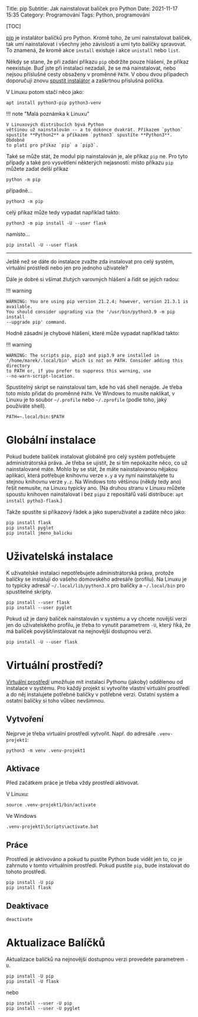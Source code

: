 Title: pip
Subtitle: Jak nainstalovat balíček pro Python
Date: 2021-11-17 15:35
Category: Programování 
Tags: Python, programování

[TOC]

[pip](https://pip.pypa.io) je instalátor balíčků pro Python. Kromě toho, že umí
nainstalovat balíček, tak umí nainstalovat i všechny jeho závislosti a umí tyto balíčky 
spravovat. To znamená, že kromě akce `install` existuje i akce `unistall` nebo 
`list`.

Někdy se stane, že při zadání příkazu `pip` obdržíte pouze hlášení, že příkaz
neexistuje. Buď jste při instalaci nezadali, že se má nainstalovat, nebo 
nejsou příslušné cesty obsaženy v proměnné `PATH`. V obou dvou případech doporučuji
znovu [spustit instalátor](https://github.com/spseol/PRG-No/blob/master/instalace.md)
a zaškrtnou příslušná políčka.

V Linuxu potom stačí něco jako: 

    apt install python3-pip python3-venv

!!! note "Malá poznámka k Linuxu"

    V Linuxových distribucích bývá Python
    většinou už nainstalován -- a to dokonce dvakrát. Příkazem `python`
    spustíte **Python2** a příkazem `python3` spustíte **Python3**. Obdobně
    to platí pro příkaz `pip` a `pip3`.

Také se může stát, že modul pip nainstalován je, ale příkaz `pip` ne.
Pro tyto případy a také pro vysvětlení některých nejasností: místo příkazu `pip`
můžete zadat delší příkaz

    python -m pip

případně...

    python3 -m pip

celý příkaz může tedy vypadat například takto:

    python3 -m pip install -U --user flask

namísto...

    pip install -U --user flask

-------------------------------------------------------------------


Ještě než se dáte do instalace zvažte zda instalovat pro celý systém, virtuální
prostředí nebo jen pro jednoho uživatele? 

Dále je dobré si všímat žlutých varovných hlášení a řídit se jejich radou:

!!! warning

    WARNING: You are using pip version 21.2.4; however, version 21.3.1 is available.
    You should consider upgrading via the '/usr/bin/python3.9 -m pip install 
    --upgrade pip' command.


Hodně zásadní je chybové hlášení, které může vypadat například takto:

!!! warning

    WARNING: The scripts pip, pip3 and pip3.9 are installed in
    '/home/marek/.local/bin' which is not on PATH. Consider adding this directory
    to PATH or, if you prefer to suppress this warning, use
    --no-warn-script-location.

Spustitelný skript se nainstaloval tam, kde ho váš shell nenajde. Je třeba toto místo
přidat do proměnné `PATH`. Ve Windows to musíte naklikat, v Linuxu je to soubor
`~/.profile` nebo `~/.zprofile` (podle toho, jaký používáte shell).

    PATH=~.local/bin:$PATH



Globální instalace
====================

Pokud budete balíček instalovat globálně pro celý systém potřebujete
administrátorská práva. Je třeba se ujistit, že si tím nepokazíte něco, co už
nainstalované máte. Mohlo by se stát, že máte nainstalovanou nějakou aplikaci,
která potřebuje knihovnu verze `x.y` a vy nyní nainstalujete tu stejnou
knihovnu verze `y.z`. Na Windows toto většinou (někdy tedy ano) řešit nemusíte,
na Linuxu typicky ano. (Na druhou stranu v Linuxu můžete spoustu knihoven
nainstalovat i bez `pip`u z&nbsp;repositářů vaší distribuce: `apt install
pytho3-flask`.)


Takže spustíte si příkazový řádek a jako superuživatel a zadáte něco jako:

    pip install flask
    pip install pyglet
    pip install jmeno_balicku


Uživatelská instalace
=======================

K uživatelské instalaci nepotřebujete administrátorská práva, protože balíčky se
instalují do vašeho domovského adresáře (profilu). Na Linuxu je to typicky adresář
`~/.local/lib/python3.X` pro balíčky a `~/.local/bin` pro spustitelné skripty.

    pip install --user flask 
    pip install --user pyglet

Pokud už je daný balíček nainstalován v systému a vy chcete novější verzi jen
do uživatelského profilu, je třeba to vynutit parametrem `-U`, který říká, že má
balíček povýšit/instalovat na nejnovější dostupnou verzi.

    pip install -U --user flask


Virtuální prostředí?
======================

[Virtuální prostředí](https://docs.python.org/3/tutorial/venv.html#creating-virtual-environments)
umožňuje mít instalaci Pythonu (jakoby) oddělenou od instalace
v systému. Pro každý projekt si vytvoříte vlastní virtuální prostředí a do něj
instalujete potřebné balíčky v potřebné verzi. Ostatní systém a ostatní balíčky si
toho vůbec nevšimnou.

Vytvoření
---------------

Nejprve je třeba virtuální prostředí vytvořit. Např. do adresáře `.venv-projekt1`:

    python3 -m venv .venv-projekt1

Aktivace
---------------

Před začátkem práce je třeba vždy prostředí aktivovat.

V Linuxu:

    source .venv-projekt1/bin/activate

Ve Windows

    .venv-projekt1\Scripts\activate.bat


Práce
-------------

Prostředí je aktivováno a pokud tu pustíte Python bude vidět jen to, co je
zahrnuto v tomto virtuálním prostředí. Pokud pustíte `pip`, bude instalovat do
tohoto prostředí.

    pip install -U pip
    pip install flask

Deaktivace
--------------

    deactivate

Aktualizace Balíčků
==================

Aktualizace balíčků na nejnovější dostupnou verzi provedete parametrem `-U`.

    pip install -U pip
    pip install -U flask

nebo 

    pip install --user -U pip
    pip install --user -U pyglet



